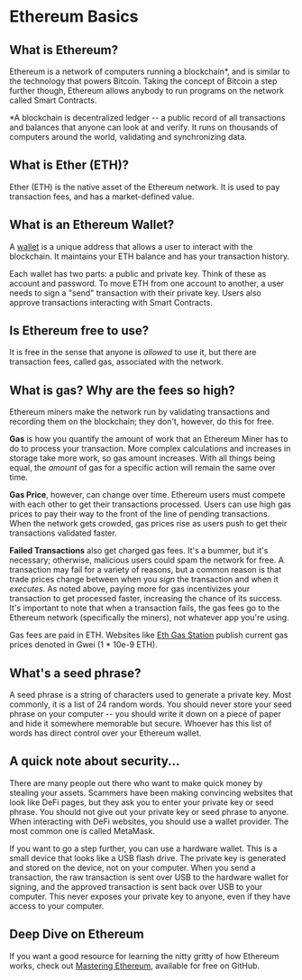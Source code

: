 # Ethereum Basics

## What is Ethereum?

Ethereum is a network of computers running a blockchain\*, and is similar to the technology that powers Bitcoin. Taking the concept of Bitcoin a step further though, Ethereum allows anybody to run programs on the network called Smart Contracts. 

\*A blockchain is decentralized ledger -- a public record of all transactions and balances that anyone can look at and verify. It runs on thousands of computers around the world, validating and synchronizing data.

## What is Ether \(ETH\)?

Ether \(ETH\) is the native asset of the Ethereum network. It is used to pay transaction fees, and has a market-defined value.

## What is an Ethereum Wallet?

A [wallet](https://ethereum.org/en/wallets/) is a unique address that allows a user to interact with the blockchain. It maintains your ETH balance and has your transaction history. 

Each wallet has two parts: a public and private key. Think of these as account and password. To move ETH from one account to another, a user needs to sign a "send" transaction with their private key. Users also approve transactions interacting with Smart Contracts.

## Is Ethereum free to use?

It is free in the sense that anyone is _allowed_ to use it, but there are transaction fees, called gas, associated with the network.

## What is gas? Why are the fees so high?

Ethereum miners make the network run by validating transactions and recording them on the blockchain; they don't, however, do this for free.

**Gas** is how you quantify the amount of work that an Ethereum Miner has to do to process your transaction. More complex calculations and increases in storage take more work, so gas amount increases. With all things being equal, the _amount_ of gas for a specific action will remain the same over time.

**Gas Price**, however, can change over time. Ethereum users must compete with each other to get their transactions processed. Users can use high gas prices to pay their way to the front of the line of pending transactions. When the network gets crowded, gas prices rise as users push to get their transactions validated faster.

**Failed Transactions** also get charged gas fees. It's a bummer, but it's necessary; otherwise, malicious users could spam the network for free. A transaction may fail for a variety of reasons, but a common reason is that trade prices change between when you _sign_ the transaction and when it _executes_. As noted above, paying more for gas incentivizes your transaction to get processed faster, increasing the chance of its success. It's important to note that when a transaction fails, the gas fees go to the Ethereum network \(specifically the miners\), not whatever app you're using.

Gas fees are paid in ETH. Websites like [Eth Gas Station](https://ethgasstation.info/) publish current gas prices denoted in Gwei \(1 \* 10e-9 ETH\).

## What's a seed phrase?

A seed phrase is a string of characters used to generate a private key. Most commonly, it is a list of 24 random words. You should never store your seed phrase on your computer -- you should write it down on a piece of paper and hide it somewhere memorable but secure. Whoever has this list of words has direct control over your Ethereum wallet.

## A quick note about security...

There are many people out there who want to make quick money by stealing your assets. Scammers have been making convincing websites that look like DeFi pages, but they ask you to enter your private key or seed phrase. You should not give out your private key or seed phrase to anyone. When interacting with DeFi websites, you should use a wallet provider. The most common one is called MetaMask.

If you want to go a step further, you can use a hardware wallet. This is a small device that looks like a USB flash drive. The private key is generated and stored on the device, not on your computer. When you send a transaction, the raw transaction is sent over USB to the hardware wallet for signing, and the approved transaction is sent back over USB to your computer. This never exposes your private key to anyone, even if they have access to your computer.

## Deep Dive on Ethereum

If you want a good resource for learning the nitty gritty of how Ethereum works, check out [Mastering Ethereum](https://github.com/ethereumbook/ethereumbook/blob/develop/book.asciidoc), available for free on GitHub.






